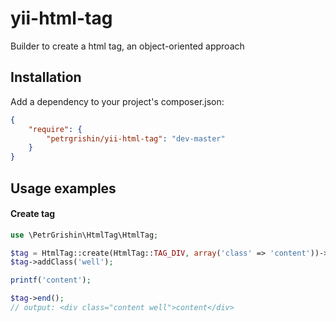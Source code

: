 yii-html-tag
============

Builder to create a html tag, an object-oriented approach

Installation
------------
Add a dependency to your project's composer.json:
```json
{
    "require": {
        "petrgrishin/yii-html-tag": "dev-master"
    }
}
```

Usage examples
--------------
#### Create tag
```php
use \PetrGrishin\HtmlTag\HtmlTag;

$tag = HtmlTag::create(HtmlTag::TAG_DIV, array('class' => 'content'))->begin();
$tag->addClass('well');

printf('content');

$tag->end();
// output: <div class="content well">content</div>
```